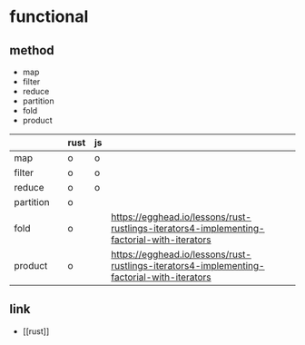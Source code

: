 # functional

## method
- map
- filter
- reduce
- partition
- fold
- product

|           |   | rust | js |                                                                                            |
|-----------|---|------|----|--------------------------------------------------------------------------------------------|
| map       |   | o    | o  |                                                                                            |
| filter    |   | o    | o  |                                                                                            |
| reduce    |   | o    | o  |                                                                                            |
| partition |   | o    |    |                                                                                            |
| fold      |   | o    |    | https://egghead.io/lessons/rust-rustlings-iterators4-implementing-factorial-with-iterators |
| product   |   | o    |    | https://egghead.io/lessons/rust-rustlings-iterators4-implementing-factorial-with-iterators |

## link
- [[rust]]
